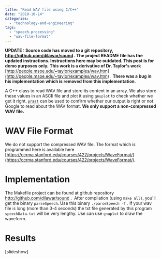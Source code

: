 ```yaml
---
title: "Read WAV file using C/C++"
date: "2010-10-14"
categories: 
  - "technology-and-engineering"
tags: 
  - "speech-processing"
  - "wav-file-format"
---
```


**UPDATE : Source code has moved to a git repository, http://github.com/dilawar/sound . The project README file has the updated instructions. Instructions here may be outdated. This post is for demo purposes only.** **This work is a derivative of Dr. Taylor's work** [http://people.msoe.edu/~taylor/examples/wav.htm](http://people.msoe.edu/~taylor/examples/wav.htm) . **There was a bug in his implementation which is removed from this implementation.**

A C++ class to read WAV file and store its content in an array. We also store these values in an ASCII file and plot it using `gnuplot` to check whether we get it right. [`praat`](http://www.fon.hum.uva.nl/praat/) can be used to confirm whether our output is right or not. Google to read about the WAV format. **We only support a non-compressed WAV file.**

# **WAV File Format**

We do not support the compressed WAV file. The format which is programmed here is available here [https://ccrma.stanford.edu/courses/422/projects/WaveFormat/](https://ccrma.stanford.edu/courses/422/projects/WaveFormat/).

# Implementation

The Makefile project can be found at github repository http://github.com/dilawar/sound .  After compilation (using `make all)`, you'll get the binary `parseSpeech`. Use this binary `./parseSpeech -f` . If your wav file is long (more than 3-4 seconds) the txt file generated by this program `speechData.txt` will be very lengthy. Use can use `gnuplot` to draw the waveform.

# Results

\[slideshow\]
